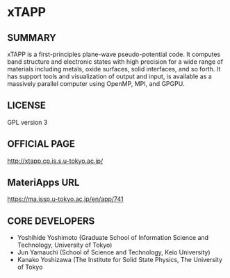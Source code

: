# xTAPP 

## SUMMARY 

 xTAPP is a first-principles plane-wave pseudo-potential code. It computes band structure and electronic states with high precision for a wide range of materials including metals, oxide surfaces, solid interfaces, and so forth. It has support tools and visualization of output and input, is available as a massively parallel computer using OpenMP, MPI, and GPGPU.

## LICENSE 

 GPL version 3

## OFFICIAL PAGE 

 http://xtapp.cp.is.s.u-tokyo.ac.jp/

## MateriApps URL 

 https://ma.issp.u-tokyo.ac.jp/en/app/741

## CORE DEVELOPERS 

- Yoshihide Yoshimoto (Graduate School of Information Science and Technology, University of Tokyo)
- Jun Yamauchi (School of Science and Technology, Keio University)
- Kanako Yoshizawa (The Institute for Solid State Physics, The University of Tokyo

